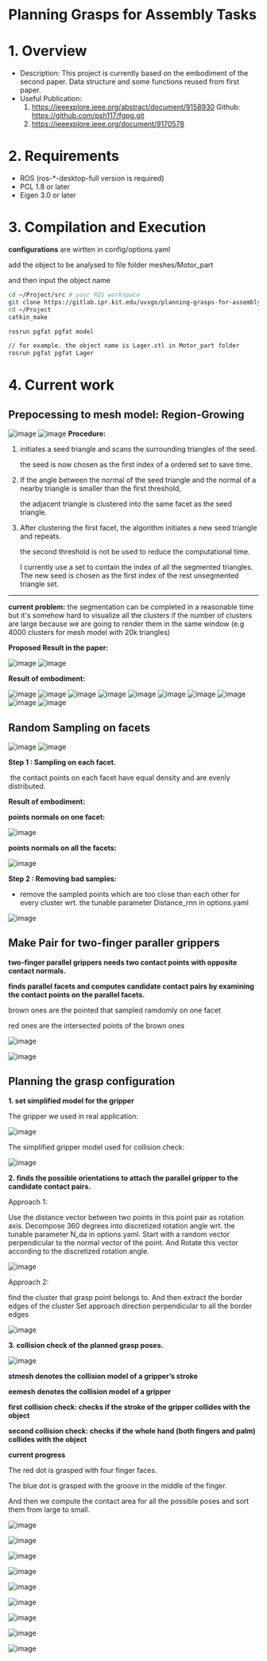 Planning Grasps for Assembly Tasks
====




# 1. Overview
   - Description: This project is currently based on the embodiment of the second paper. Data structure and some functions reused from first paper. 
   - Useful Publication:
     1.  https://ieeexplore.ieee.org/abstract/document/9158930     Github: https://github.com/psh117/fgpg.git
     2.  https://ieeexplore.ieee.org/document/9170578

# 2. Requirements
   - ROS (ros-*-desktop-full version is required)
   - PCL 1.8 or later
   - Eigen 3.0 or later


# 3. Compilation and Execution

**configurations** are wirtten in config/options.yaml

add the object to be analysed to file folder meshes/Motor_part

and then input the object name

```sh
cd ~/Project/src # your ROS workspace
git clone https://gitlab.ipr.kit.edu/uvxgo/planning-grasps-for-assembly-task.git
cd ~/Project
catkin_make

rosrun pgfat pgfat model 

// for example. the object name is Lager.stl in Motor_part folder
rosrun pgfat pgfat Lager  
```

# 4. Current work

## Prepocessing to mesh model: Region-Growing
![image](images/paper_Images/Pre1.png)
![image](images/paper_Images/Pre2.png)
**Procedure:**

1. initiates a seed triangle and scans the surrounding triangles of the seed.  

   the seed is now chosen as the first index of a ordered set to save time.

2. If the angle between the normal of the seed triangle and the normal of a nearby triangle is smaller than the first threshold,

   the adjacent triangle is clustered into the same facet as the seed triangle. 

3. After clustering the first facet, the algorithm initiates a new seed triangle and repeats. 

   the second threshold is not be used to reduce the computational time.

   I currently use a set to contain the index of all the segmented triangles. The new seed is chosen as the first index of the rest unsegmented triangle set.

------

**current problem:** 
the segmentation can be completed in a reasonable time but it's somehow hard to visualize all the clusters if the number of clusters are large because we are going to render them in the same window (e.g 4000 clusters for mesh model with 20k triangles) 

**Proposed Result in the paper:**

![image](images/paper_Images/pre3.png)
![image](images/paper_Images/pre4.png)

**Result of embodiment:**

![image](images/seg_Results/seg_Aufsatz.png)
![image](images/seg_Results/seg_Deckel.png)
![image](images/seg_Results/seg_Gehaeuse.png)
![image](images/seg_Results/seg_Getriebegehaeuse.png)
![image](images/seg_Results/seg_Gewindeschnecke.png)
![image](images/seg_Results/seg_Lager.png)
![image](images/seg_Results/seg_M4_screw.png)
![image](images/seg_Results/seg_Spule_einfach.png)
![image](images/seg_Results/seg_Stift.png)
![image](images/seg_Results/seg_Zahnrad.png)


## Random Sampling on facets
![image](images/paper_Images/sammple1.png)
![image](images/paper_Images/sample2.jpg)

**Step 1 : Sampling on each facet.** 

​	the contact points on each facet have equal density and are evenly distributed.

**Result of embodiment:**

**points normals on one facet:**

![image](images/sampling_effect_visualization/sampling_effect2.png)

**points normals on all the facets:**

![image](images/sampling_effect_visualization/sampling_effect1.png)

**Step 2 : Removing bad samples:** 

   - remove the sampled points which are too close than each other for every cluster wrt. the tunable parameter Distance_rnn in options.yaml
   
![image](images/sampling_effect_visualization/radius_effect.png)
   
## Make Pair for two-finger paraller grippers
**two-finger parallel grippers needs two contact points with opposite contact normals.**

**finds parallel facets and computes candidate contact pairs by examining the contact points on the parallel facets.**

brown ones are the pointed that sampled ramdomly on one facet

red ones are the intersected points of the brown ones

![image](images/sampling_effect_visualization/makepair1.png)

![image](images/sampling_effect_visualization/makepair2.png)

## Planning the grasp configuration

**1. set simplified model for the gripper**

The gripper we used in real application:

![image](images/Gripper_related/gripper.png)

The simplified gripper model used for collision check:

![image](images/Gripper_related/gripper_simplified.png)


**2. finds the possible orientations to attach the parallel gripper to the candidate contact pairs.**

Approach 1: 

Use the distance vector between two points in this point pair as rotation axis.
Decompose 360 degrees into discretized rotation angle wrt. the tunable parameter N_da in options.yaml.
Start with a random vector perpendicular to the normal vector of the point. And Rotate this vector according to the discretized rotation angle.

![image](images/approach_direction/approach1.png)

Approach 2:

find the cluster that grasp point belongs to. And then extract the border edges of the cluster
Set approach direction perpendicular to all the border edges

![image](images/approach_direction/approach2.png)



**3. collision check of the planned grasp poses.**

![image](images/paper_Images/algorithm.png)

**stmesh denotes the collision model of a gripper’s stroke**

**eemesh denotes the collision model of a gripper**

**first collision check:  checks if the stroke of the gripper collides with the object**

**second collision check:  checks if the whole hand (both fingers and palm) collides with the object**

**current progress**

The red dot is grasped with four finger faces.

The blue dot is grasped with the groove in the middle of the finger.

And then we compute the contact area for all the possible poses and sort them from large to small.

![image](images/collisionCheck_result/Lager_r.png)

![image](images/collisionCheck_result/Gewindeschnecke_r.png)

![image](images/collisionCheck_result/Spule_einfach_r.png)

![image](images/collisionCheck_result/Zahnrad_r.png)

![image](images/collisionCheck_result/Stift_r.png)

![image](images/collisionCheck_result/Aufsatz_r.png)

![image](images/collisionCheck_result/Deckel_r.png)

![image](images/collisionCheck_result/Gehaeuse_r.png)

![image](images/collisionCheck_result/Getriebegehaeuse_r.png)









